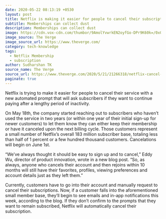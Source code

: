 ```yaml
---
date: 2020-05-22 08:13:19 +0530
layout: post
title: Netflix is making it easier for people to cancel their subscriptions
subtitle: Memberships can collect dust
description: Memberships can collect dust
image: https://cdn.vox-cdn.com/thumbor/9AmolYvwrkEN2oyfGo-DPr9K60k=/0x0:2040x1360/920x613/filters:focal(857x517:1183x843):format(webp)/cdn.vox-cdn.com/uploads/chorus_image/image/66827474/acastro_181101_1777_netflix_0001.0.jpg
image_source: The Verge
image_source_url: https://www.theverge.com/
category: tech-knowledge
tags:
  - Netflix Membership
  - subscription
author: Sudharshan TK
source_name: The Verge
source_url: https://www.theverge.com/2020/5/21/21266318/netflix-cancel-subscription-1-2-years-members-global
paginate: true
---
```

Netflix is trying to make it easier for people to cancel their service with a new automated prompt that will ask subscribers if they want to continue paying after a lengthy period of inactivity.

On May 18th, the company started reaching out to subscribers who haven’t used the service in two years (or within one year of their initial sign-up for newer customers) to let them know they can either keep their membership or have it canceled upon the next billing cycle. Those customers represent a small number of Netflix’s overall 183 million subscriber base, totaling less than half of 1 percent or a few hundred thousand customers. Cancelations will begin on June 1st.

“We’ve always thought it should be easy to sign up and to cancel,” Eddy Wu, director of product innovation, wrote in a new blog post. “So, as always, anyone who cancels their account and then rejoins within 10 months will still have their favorites, profiles, viewing preferences and account details just as they left them.”

Currently, customers have to go into their account and manually request to cancel their subscriptions. Now, if a customer falls into the aforementioned small member base, they’ll begin to see emails and in-app notifications this week, according to the blog. If they don’t confirm to the prompts that they want to remain subscribed, Netflix will automatically cancel their subscription.